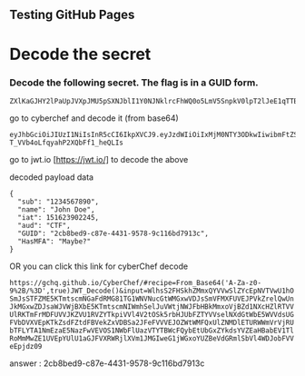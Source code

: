 ## Testing GitHub Pages

# Decode the secret

### Decode the following secret. The flag is in a GUID form.

```
ZXlKaGJHY2lPaUpJVXpJMU5pSXNJblI1Y0NJNklrcFhWQ0o5LmV5SnpkV0lpT2lJeE1qTTBOVFkzT0Rrd0lpd2libUZ0WlNJNklrcHZhRzRnUkc5bElpd2lhV0YwSWpveE5URTJNak01TURJeU5EVXNJbUYxWkNJNklrTlVSaUlzSWtkVlNVUWlPaUl5WTJJNFltVmtPUzFqT0RkbExUUTBNekV0T1RVM09DMDVZekV4Tm1Ka056a3hNMk1pTENKSVlYTk5Sa0VpT2lKTllYbGlaVDhpZlEuNTh2c0dMTTJXRU5hbEUtVF9WVmI0b0xmcXlhaFAyWFFiRmYxX2hlUUxJcw==
```

go to cyberchef and decode it (from base64)

```
eyJhbGciOiJIUzI1NiIsInR5cCI6IkpXVCJ9.eyJzdWIiOiIxMjM0NTY3ODkwIiwibmFtZSI6IkpvaG4gRG9lIiwiaWF0IjoxNTE2MjM5MDIyNDUsImF1ZCI6IkNURiIsIkdVSUQiOiIyY2I4YmVkOS1jODdlLTQ0MzEtOTU3OC05YzExNmJkNzkxM2MiLCJIYXNNRkEiOiJNYXliZT8ifQ.58vsGLM2WENalE-T_VVb4oLfqyahP2XQbFf1_heQLIs
```

go to jwt.io [https://jwt.io/] to decode the above 

decoded payload data

```
{
  "sub": "1234567890",
  "name": "John Doe",
  "iat": 151623902245,
  "aud": "CTF",
  "GUID": "2cb8bed9-c87e-4431-9578-9c116bd7913c",
  "HasMFA": "Maybe?"
}
```


OR you can click this link for cyberChef decode

`
https://gchq.github.io/CyberChef/#recipe=From_Base64('A-Za-z0-9%2B/%3D',true)JWT_Decode()&input=WlhsS2FHSkhZMmxQYVVwSlZYcEpNVTVwU1hOSmJsSTFZME5KTmtscmNGaFdRMG81TG1WNVNucGtWMGxwVDJsSmVFMXFUVEJPVkZrelQwUnJkMGxwZDJsaWJVWjBXbE5KTmtscmNIWmhSelJuVWtjNWJFbHBkMmxoVjBZd1NXcHZlRTVVUlRKTmFrMDFUVVJKZVU1RVZYTkpiVVl4V2tOSk5rbHJUbFZTYVVselNXdGtWbE5WVVdsUGFVbDVXVEpKTkZsdFZtdFBVekZxVDBSa2JFeFVVVEJOZWtWMFQxUlZNMDlETURWWmVrVjRUbTFLYTA1NmEzaE5NazFwVEVOS1NWbFlUazVTYTBWcFQybEtUbGxZYkdsYVZEaHBabEV1TlRoMmMwZE1UVEpYUlU1aGJFVXRWRjlXVm1JMGIweG1jWGxoYUZBeVdGRmlSbVl4WDJobFVVeEpjdz09
`

answer : 2cb8bed9-c87e-4431-9578-9c116bd7913c
